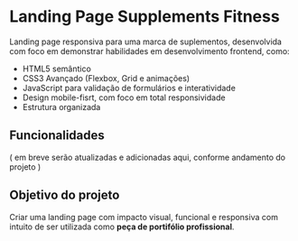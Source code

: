 # Landing Page Supplements Fitness

Landing page responsiva para uma marca de suplementos, desenvolvida com foco em demonstrar habilidades em desenvolvimento frontend, como:

- HTML5 semântico
- CSS3 Avançado (Flexbox, Grid e animações)
- JavaScript para validação de formulários e interatividade
- Design mobile-fisrt, com foco em total responsividade
- Estrutura organizada

## Funcionalidades

( em breve serão atualizadas e adicionadas aqui, conforme andamento do projeto )


## Objetivo do projeto

Criar uma landing page com impacto visual, funcional e responsiva com intuito de ser utilizada como **peça de portifólio profissional**.
